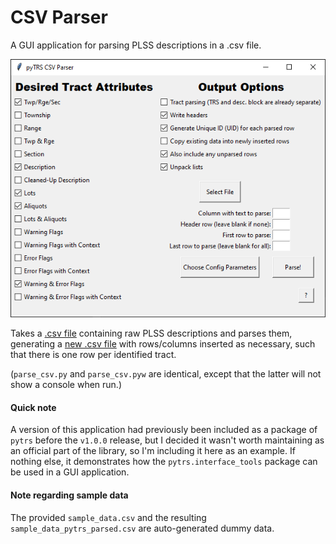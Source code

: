 # CSV Parser

A GUI application for parsing PLSS descriptions in a .csv file.

![Screenshot01](images/ss01.png)

Takes a [.csv file](https://github.com/JamesPImes/pyTRS/tree/master/samples/csv_parser/sample_data/sample_data.csv) containing raw PLSS descriptions and parses them, generating a [new .csv file](https://github.com/JamesPImes/pyTRS/tree/master/samples/csv_parser/sample_data/sample_data_pytrs_parsed.csv) with rows/columns inserted as necessary, such that there is one row per identified tract.

(`parse_csv.py` and `parse_csv.pyw` are identical, except that the latter will not show a console when run.)


#### Quick note

A version of this application had previously been included as a package of `pytrs` before the `v1.0.0` release, but I decided it wasn't worth maintaining as an official part of the library, so I'm including it here as an example. If nothing else, it demonstrates how the `pytrs.interface_tools` package can be used in a GUI application.


#### Note regarding sample data

The provided `sample_data.csv` and the resulting `sample_data_pytrs_parsed.csv` are auto-generated dummy data.
